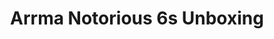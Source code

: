 ---
title: Arrma Notorious 6s Unboxing
description:
thumbnail: /assets/images/arrma-notorious-6s.jpg
gallery: [
  '/assets/images/arrma-notorious-6s-1.jpg',
  '/assets/images/arrma-notorious-6s-2.jpg',
  '/assets/images/arrma-notorious-6s-3.jpg',
  '/assets/images/arrma-notorious-6s-4.jpg',
  '/assets/images/arrma-notorious-6s-5.jpg',
  '/assets/images/arrma-notorious-6s-6.jpg',
  '/assets/images/arrma-notorious-6s-7.jpg'
]
tags: [gear]
---